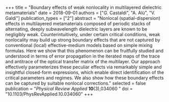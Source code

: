+++
title = "Boundary effects of weak nonlocality in multilayered dielectric metamaterials"
date = 2018-09-01
authors = ["G. Castaldi", "A. Alù", "V. Galdi"]
publication_types = ["2"]
abstract = "Nonlocal (spatial-dispersion) effects in multilayered metamaterials composed of periodic stacks of alternating, deeply subwavelength dielectric layers are known to be negligibly weak. Counterintuitively, under certain critical conditions, weak nonlocality may build up strong boundary effects that are not captured by conventional (local) effective-medium models based on simple mixing formulas. Here we show that this phenomenon can be fruitfully studied and understood in terms of error propagation in the iterated maps of the trace and antitrace of the optical transfer matrix of the multilayer. Our approach effectively parameterizes these peculiar effects via remarkably simple and insightful closed-form expressions, which enable direct identification of the critical parameters and regimes. We also show how these boundary effects can be captured by suitable nonlocal corrections."
selected = false
publication = "*Physical Review Applied* **10**(3),034060 "
doi = "10.1103/PhysRevApplied.10.034060"
+++
